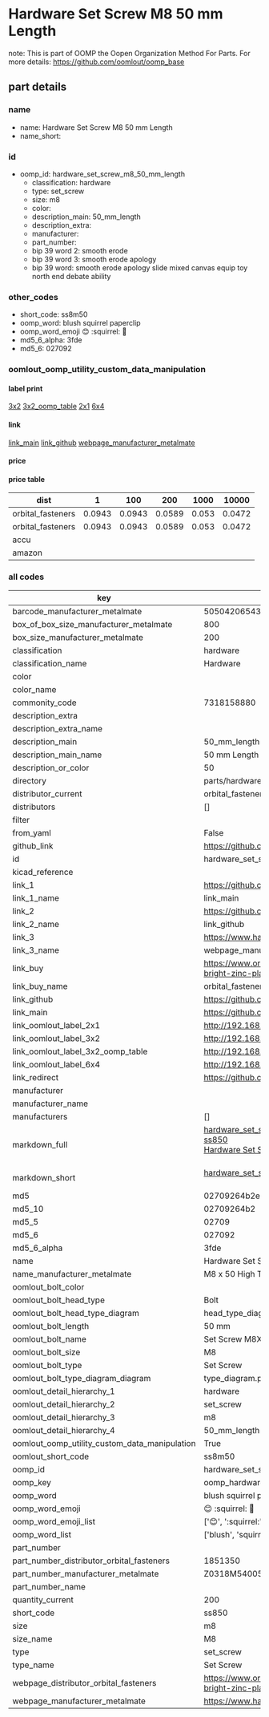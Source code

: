 # Hardware Set Screw M8 50 mm Length  

note: This is part of OOMP the Oopen Organization Method For Parts. For more details: https://github.com/oomlout/oomp_base

##  part details
  







### name
* name: Hardware Set Screw M8 50 mm Length
* name_short: 
### id
* oomp_id: hardware_set_screw_m8_50_mm_length
  * classification: hardware
  * type: set_screw
  * size: m8
  * color: 
  * description_main: 50_mm_length
  * description_extra: 
  * manufacturer: 
  * part_number: 
  * bip 39 word 2: smooth erode
  * bip 39 word 3: smooth erode apology
  * bip 39 word: smooth erode apology slide mixed canvas equip toy north end debate ability

### other_codes
* short_code: ss8m50
* oomp_word: blush squirrel paperclip
* oomp_word_emoji :blush: :squirrel: :paperclip:
* md5_6_alpha: 3fde
* md5_6: 027092






### oomlout_oomp_utility_custom_data_manipulation
#### label print
[3x2](http://192.168.1.245:1112/?label=oomp%203fde)
[3x2_oomp_table](http://192.168.1.108:1112/?label=oomp%203fde)
[2x1](http://192.168.1.242:1112/?label=oomp%203fde)
[6x4](http://192.168.1.55:1112/?label=oomp%203fde)    

#### link

[link_main](https://github.com/oomlout/oomlout_oomp_version_1_messy/tree/main/parts/hardware_set_screw_m8_50_mm_length) [link_github](https://github.com/oomlout/oomlout_oomp_version_1_messy/tree/main/parts/hardware_set_screw_m8_50_mm_length) [webpage_manufacturer_metalmate](https://www.harclob2b.com/m8-x-50-high-tensile-set-gr-8-8-zinc-plated-metalm-z0318m540050)                            

#### price

#### price table
| dist | 1 | 100 | 200 | 1000 | 10000 |
|------|---|-----|-----|------|-------|
| orbital_fasteners | 0.0943 | 0.0943 | 0.0589 | 0.053 | 0.0472 |
| orbital_fasteners | 0.0943 | 0.0943 | 0.0589 | 0.053 | 0.0472 | 
| accu |  |  |  |  |  | 
| amazon |  |  |  |  |  | 















### all codes 
| key | value |  
| --- | --- |  
| barcode_manufacturer_metalmate | 5050420654326 |  
| box_of_box_size_manufacturer_metalmate | 800 |  
| box_size_manufacturer_metalmate | 200 |  
| classification | hardware |  
| classification_name | Hardware |  
| color |  |  
| color_name |  |  
| commonity_code | 7318158880 |  
| description_extra |  |  
| description_extra_name |  |  
| description_main | 50_mm_length |  
| description_main_name | 50 mm Length |  
| description_or_color | 50 |  
| directory | parts/hardware_set_screw_m8_50_mm_length |  
| distributor_current | orbital_fasteners |  
| distributors | [] |  
| filter |  |  
| from_yaml | False |  
| github_link | https://github.com/oomlout/oomlout_oomp_part_src/tree/main/parts/hardware_set_screw_m8_50_mm_length |  
| id | hardware_set_screw_m8_50_mm_length |  
| kicad_reference |  |  
| link_1 | https://github.com/oomlout/oomlout_oomp_version_1_messy/tree/main/parts/hardware_set_screw_m8_50_mm_length |  
| link_1_name | link_main |  
| link_2 | https://github.com/oomlout/oomlout_oomp_version_1_messy/tree/main/parts/hardware_set_screw_m8_50_mm_length |  
| link_2_name | link_github |  
| link_3 | https://www.harclob2b.com/m8-x-50-high-tensile-set-gr-8-8-zinc-plated-metalm-z0318m540050 |  
| link_3_name | webpage_manufacturer_metalmate |  
| link_buy | https://www.orbitalfasteners.co.uk/products/m8-x-50-hexagon-head-set-screws-high-tensile-grade-8-8-bright-zinc-plated |  
| link_buy_name | orbital_fasteners |  
| link_github | https://github.com/oomlout/oomlout_oomp_version_1_messy/tree/main/parts/hardware_set_screw_m8_50_mm_length |  
| link_main | https://github.com/oomlout/oomlout_oomp_version_1_messy/tree/main/parts/hardware_set_screw_m8_50_mm_length |  
| link_oomlout_label_2x1 | http://192.168.1.242:1112/?label=oomp%203fde |  
| link_oomlout_label_3x2 | http://192.168.1.245:1112/?label=oomp%203fde |  
| link_oomlout_label_3x2_oomp_table | http://192.168.1.108:1112/?label=oomp%203fde |  
| link_oomlout_label_6x4 | http://192.168.1.55:1112/?label=oomp%203fde |  
| link_redirect | https://github.com/oomlout/oomlout_oomp_version_1_messy/tree/main/parts/hardware_set_screw_m8_50_mm_length |  
| manufacturer |  |  
| manufacturer_name |  |  
| manufacturers | [] |  
| markdown_full | [hardware_set_screw_m8_50_mm_length](none)<br>[ss850](none)<br>[Hardware Set Screw M8 50 Mm Length](none)<br><br> |  
| markdown_short | [hardware_set_screw_m8_50_mm_length](none)<br><br> |  
| md5 | 02709264b2e6698486c71cb814d32667 |  
| md5_10 | 02709264b2 |  
| md5_5 | 02709 |  
| md5_6 | 027092 |  
| md5_6_alpha | 3fde |  
| name | Hardware Set Screw M8 50 mm Length |  
| name_manufacturer_metalmate | M8 x 50 High Tensile Set Gr 8.8 Zinc Plated Metalmate DIN 933 (ISO 4017) |  
| oomlout_bolt_color |  |  
| oomlout_bolt_head_type | Bolt |  
| oomlout_bolt_head_type_diagram | head_type_diagram.png |  
| oomlout_bolt_length | 50 mm |  
| oomlout_bolt_name | Set Screw M8X50 mm  (Bolt) |  
| oomlout_bolt_size | M8 |  
| oomlout_bolt_type | Set Screw |  
| oomlout_bolt_type_diagram_diagram | type_diagram.png |  
| oomlout_detail_hierarchy_1 | hardware |  
| oomlout_detail_hierarchy_2 | set_screw |  
| oomlout_detail_hierarchy_3 | m8 |  
| oomlout_detail_hierarchy_4 | 50_mm_length |  
| oomlout_oomp_utility_custom_data_manipulation | True |  
| oomlout_short_code | ss8m50 |  
| oomp_id | hardware_set_screw_m8_50_mm_length |  
| oomp_key | oomp_hardware_set_screw_m8_50_mm_length |  
| oomp_word | blush squirrel paperclip |  
| oomp_word_emoji | :blush: :squirrel: :paperclip: |  
| oomp_word_emoji_list | [':blush:', ':squirrel:', ':paperclip:'] |  
| oomp_word_list | ['blush', 'squirrel', 'paperclip'] |  
| part_number |  |  
| part_number_distributor_orbital_fasteners | 1851350 |  
| part_number_manufacturer_metalmate | Z0318M540050 |  
| part_number_name |  |  
| quantity_current | 200 |  
| short_code | ss850 |  
| size | m8 |  
| size_name | M8 |  
| type | set_screw |  
| type_name | Set Screw |  
| webpage_distributor_orbital_fasteners | https://www.orbitalfasteners.co.uk/products/m8-x-50-hexagon-head-set-screws-high-tensile-grade-8-8-bright-zinc-plated |  
| webpage_manufacturer_metalmate | https://www.harclob2b.com/m8-x-50-high-tensile-set-gr-8-8-zinc-plated-metalm-z0318m540050 |  
